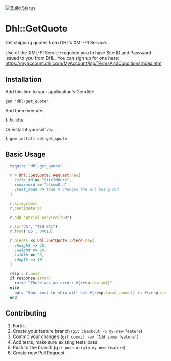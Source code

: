 [![Build Status](https://travis-ci.org/deseretbook/dhl-get_quote.png)](https://travis-ci.org/deseretbook/dhl-get_quote)

# Dhl::GetQuote

Get shipping quotes from DHL's XML-PI Service.

Use of the XML-PI Service required you to have Site ID and Password issued to you from DHL. You can sign up for one here: https://myaccount.dhl.com/MyAccount/jsp/TermsAndConditionsIndex.htm

## Installation

Add this line to your application's Gemfile:

    gem 'dhl-get_quote'

And then execute:

    $ bundle

Or install it yourself as:

    $ gem install dhl-get_quote

## Basic Usage

```ruby
  require 'dhl-get_quote'

  r = Dhl::GetQuote::Request.new(
    :site_id => "SiteIdHere",
    :password => "p4ssw0rd",
    :test_mode => true # changes the url being hit
  )

  r.kilograms!
  r.centimeters!

  r.add_special_service("DD")

  r.to('CA', "T1H 0A1")
  r.from('US', 84010)

  r.pieces << Dhl::GetQuote::Piece.new(
    :height => 20,
    :weight => 20,
    :width => 20,
    :depth => 19
  )

  resp = r.post
  if response.error?
    raise "There was an error: #{resp.raw_xml}"
  else
    puts "Your cost to ship will be: #{resp.total_amount} in #{resp.currency_code}."
  end
```

## Contributing

1. Fork it
2. Create your feature branch (`git checkout -b my-new-feature`)
3. Commit your changes (`git commit -am 'Add some feature'`)
4. Add tests, make sure existing tests pass.
5. Push to the branch (`git push origin my-new-feature`)
6. Create new Pull Request
